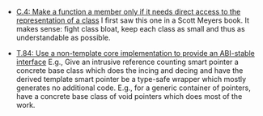 
* [C.4: Make a function a member only if it needs direct access to the representation of a class](https://github.com/isocpp/CppCoreGuidelines/blob/master/CppCoreGuidelines.md#Rc-member)
  I first saw this one in a Scott Meyers book.
  It makes sense: fight class bloat, keep each class as small and thus as understandable as possible.
  
* [T.84: Use a non-template core implementation to provide an ABI-stable interface](https://github.com/isocpp/CppCoreGuidelines/blob/master/CppCoreGuidelines.md#Rt-abi)
  E.g., Give an intrusive reference counting smart pointer a concrete base class which does the incing and decing
  and have the derived template smart pointer be a type-safe wrapper which mostly generates no additional code.
  E.g., for a generic container of pointers, have a concrete base class of void pointers which does most of the work.
